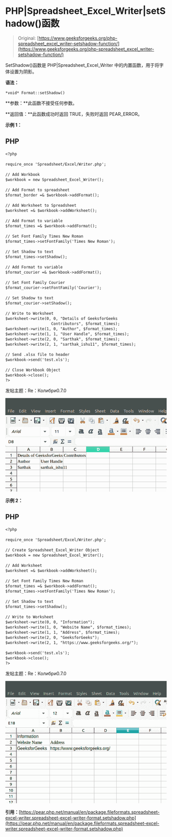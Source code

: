 # PHP|Spreadsheet_Excel_Writer|setShadow()函数

> Original: [https://www.geeksforgeeks.org/php-spreadsheet_excel_writer-setshadow-function/](https://www.geeksforgeeks.org/php-spreadsheet_excel_writer-setshadow-function/)

SetShadow()函数是 PHP|Spreadsheet_Excel_Writer 中的内置函数，用于将字体设置为阴影。

**语法：**

```
*void* Format::setShadow()
```

**参数：**此函数不接受任何参数。

**返回值：**此函数成功时返回 TRUE，失败时返回 PEAR_ERROR。

**示例 1：**

## PHP

```
<?php

require_once 'Spreadsheet/Excel/Writer.php';

// Add Workbook
$workbook = new Spreadsheet_Excel_Writer();

// Add Format to spreadsheet
$format_border =& $workbook->addFormat();

// Add Worksheet to Spreadsheet
$worksheet =& $workbook->addWorksheet();

// Add Format to variable
$format_times =& $workbook->addFormat();

// Set Font Family Times New Roman
$format_times->setFontFamily('Times New Roman');

// Set Shadow to text
$format_times->setShadow();

// Add Format to variable
$format_courier =& $workbook->addFormat();

// Set Font Family Courier
$format_courier->setFontFamily('Courier');

// Set Shadow to text
$format_courier->setShadow();

// Write to Worksheet
$worksheet->write(0, 0, "Details of GeeksforGeeks
                    Contributors", $format_times);
$worksheet->write(1, 0, "Author", $format_times);
$worksheet->write(1, 1, "User Handle", $format_times);
$worksheet->write(2, 0, "Sarthak", $format_times);
$worksheet->write(2, 1, "sarthak_ishu11", $format_times);

// Send .xlsx file to header
$workbook->send('test.xls');

// Close Workbook Object
$workbook->close();
?>
```

发帖主题：Re：Колибри0.7.0

![](img/70aea467c398cbbedf00441c3bd863b4.png)

**示例 2：**

## PHP

```
<?php

require_once 'Spreadsheet/Excel/Writer.php';

// Create Spreadsheet_Excel_Writer Object
$workbook = new Spreadsheet_Excel_Writer();

// Add Worksheet
$worksheet =& $workbook->addWorksheet();

// Set Font Family Times New Roman
$format_times =& $workbook->addFormat();
$format_times->setFontFamily('Times New Roman');

// Set Shadow to text
$format_times->setShadow();

// Write to Worksheet
$worksheet->write(0, 0, "Information");
$worksheet->write(1, 0, "Website Name", $format_times);
$worksheet->write(1, 1, "Address", $format_times);
$worksheet->write(2, 0, "GeeksforGeeks");
$worksheet->write(2, 1, "https://www.geeksforgeeks.org/");

$workbook->send('test.xls');
$workbook->close();
?>
```

发帖主题：Re：Колибри0.7.0

![](img/e9f5fac8242b47baa6ee94bf6b8c0178.png)

**引用：**[https://pear.php.net/manual/en/package.fileformats.spreadsheet-excel-writer.spreadsheet-excel-writer-format.setshadow.php](https://pear.php.net/manual/en/package.fileformats.spreadsheet-excel-writer.spreadsheet-excel-writer-format.setshadow.php)